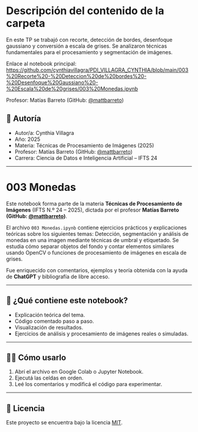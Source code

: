 # Descripción del contenido de la carpeta
En este TP se trabajó con recorte, detección de bordes, desenfoque gaussiano y conversión a escala de grises. Se analizaron técnicas fundamentales para el procesamiento y segmentación de imágenes.

Enlace al notebook principal: https://github.com/cynthiavillagra/PDI_VILLAGRA_CYNTHIA/blob/main/003%20Recorte%20-%20Deteccion%20de%20bordes%20-%20Desenfoque%20Gaussiano%20-%20Escala%20de%20grises/003%20Monedas.ipynb

Profesor: Matías Barreto (GitHub: [@mattbarreto](https://github.com/mattbarreto))


## 👤 Autoría

- Autor/a: Cynthia Villagra
- Año: 2025  
- Materia: Técnicas de Procesamiento de Imágenes (2025)  
- Profesor: Matías Barreto (GitHub: [@mattbarreto](https://github.com/mattbarreto))  
- Carrera: Ciencia de Datos e Inteligencia Artificial – IFTS 24

---

# 003 Monedas

Este notebook forma parte de la materia **Técnicas de Procesamiento de Imágenes** (IFTS N.º 24 – 2025), dictada por el profesor **Matías Barreto (GitHub: [@mattbarreto](https://github.com/mattbarreto))**.  

El archivo `003 Monedas.ipynb` contiene ejercicios prácticos y explicaciones teóricas sobre los siguientes temas:
Detección, segmentación y análisis de monedas en una imagen mediante técnicas de umbral y etiquetado. Se estudia cómo separar objetos del fondo y contar elementos similares usando OpenCV o funciones de procesamiento de imágenes en escala de grises.


Fue enriquecido con comentarios, ejemplos y teoría obtenida con la ayuda de **ChatGPT** y bibliografía de libre acceso.

---

## 📘 ¿Qué contiene este notebook?

- Explicación teórica del tema.
- Código comentado paso a paso.
- Visualización de resultados.
- Ejercicios de análisis y procesamiento de imágenes reales o simuladas.

---

## 🧑‍💻 Cómo usarlo

1. Abrí el archivo en Google Colab o Jupyter Notebook.
2. Ejecutá las celdas en orden.
3. Leé los comentarios y modificá el código para experimentar.

---

## 📄 Licencia

Este proyecto se encuentra bajo la licencia [MIT](https://opensource.org/licenses/MIT).
